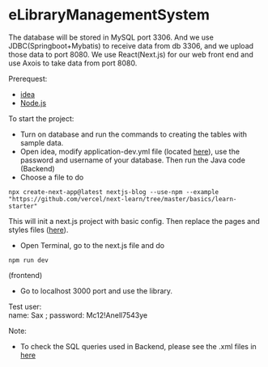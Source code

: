 # eLibraryManagementSystem

The database will be stored in MySQL port 3306. And we use JDBC(Springboot+Mybatis) to receive data from db 3306, and we upload those data to port 8080. We use React(Next.js) for our web front end and use Axois to take data from port 8080.

Prerequest:
* [idea](https://www.jetbrains.com/idea/)
* [Node.js](https://nodejs.org/en/download)

To start the project:
* Turn on database and run the commands to creating the tables with sample data.
* Open idea, modify application-dev.yml file (located [here](https://github.com/Kassaking7/eLibraryManagementSystem/blob/main/LibraryBackend/src/main/resources/application-dev.yml)), use the password and username of your database. Then run the Java code (Backend)
* Choose a file to do 
```
npx create-next-app@latest nextjs-blog --use-npm --example "https://github.com/vercel/next-learn/tree/master/basics/learn-starter"
```
This will init a next.js project with basic config. Then replace the pages and styles files ([here](https://github.com/Kassaking7/eLibraryManagementSystem/tree/main/frontend)).
* Open Terminal, go to the next.js file and do 
```
npm run dev
```
(frontend)
* Go to localhost 3000 port and use the library.

Test user:  
name: Sax ; password: Mc12!Anell7543ye

Note:
* To check the SQL queries used in Backend, please see the .xml files in [here](https://github.com/Kassaking7/eLibraryManagementSystem/tree/main/LibraryBackend/src/main/resources/mapper)
